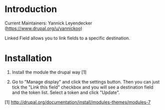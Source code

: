 # Introduction

Current Maintainers:
  Yannick Leyendecker (https://www.drupal.org/u/yannickoo)

Linked Field allows you to link fields to a specific destination.

# Installation

1. Install the module the drupal way [1]

2. Go to "Manage display" and click the settings button.
   Then you can just tick the "Link this field" checkbox
   and you will see a destination field and the token list.
   Select a token and click "Update".

[1] http://drupal.org/documentation/install/modules-themes/modules-7
